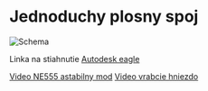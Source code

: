 # Jednoduchy plosny spoj

![Schema](schema.png)

Linka na stiahnutie [Autodesk eagle](https://www.autodesk.com/products/eagle/free-download)

[Video NE555 astabilny mod](https://youtu.be/i0SNb__dkYI?t=422)
[Video vrabcie hniezdo](https://www.youtube.com/watch?v=ymcoy4K87e8)
